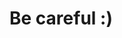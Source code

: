 <!-- .slide: data-background="url(images/slides/ccl/crash.gif) no-repeat center" data-background-size="contain" -->
# Be careful :) <!-- .element: class="border" -->